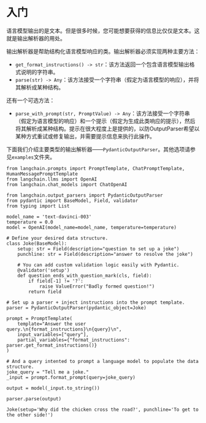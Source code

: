 入门
=========

语言模型输出的是文本。但是很多时候，您可能想要获得的信息比仅仅是文本。这就是输出解析器的用处。

输出解析器是帮助结构化语言模型响应的类。输出解析器必须实现两种主要方法：

* `get_format_instructions() -> str`：该方法返回一个包含语言模型输出格式说明的字符串。
* `parse(str) -> Any`：该方法接受一个字符串（假定为语言模型的响应），并将其解析成某种结构。

还有一个可选方法：

* `parse_with_prompt(str, PromptValue) -> Any`：该方法接受一个字符串（假定为语言模型的响应）和一个提示（假定为生成此类响应的提示），然后将其解析成某种结构。提示在很大程度上是提供的，以防OutputParser希望以某种方式重试或修复输出，并需要提示信息来执行此操作。

下面我们介绍主要类型的输出解析器——`PydanticOutputParser`。其他选项请参见`examples`文件夹。

```
from langchain.prompts import PromptTemplate, ChatPromptTemplate, HumanMessagePromptTemplate
from langchain.llms import OpenAI
from langchain.chat_models import ChatOpenAI

from langchain.output_parsers import PydanticOutputParser
from pydantic import BaseModel, Field, validator
from typing import List

```

```
model_name = 'text-davinci-003'
temperature = 0.0
model = OpenAI(model_name=model_name, temperature=temperature)

```

```
# Define your desired data structure.
class Joke(BaseModel):
    setup: str = Field(description="question to set up a joke")
    punchline: str = Field(description="answer to resolve the joke")

    # You can add custom validation logic easily with Pydantic.
    @validator('setup')
    def question_ends_with_question_mark(cls, field):
        if field[-1] != '?':
            raise ValueError("Badly formed question!")
        return field

```

```
# Set up a parser + inject instructions into the prompt template.
parser = PydanticOutputParser(pydantic_object=Joke)

```

```
prompt = PromptTemplate(
    template="Answer the user query.\n{format_instructions}\n{query}\n",
    input_variables=["query"],
    partial_variables={"format_instructions": parser.get_format_instructions()}
)

```

```
# And a query intented to prompt a language model to populate the data structure.
joke_query = "Tell me a joke."
_input = prompt.format_prompt(query=joke_query)

```

```
output = model(_input.to_string())

```

```
parser.parse(output)

```

```
Joke(setup='Why did the chicken cross the road?', punchline='To get to the other side!')

```

